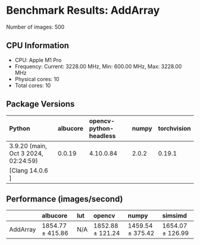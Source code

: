 # Benchmark Results: AddArray

Number of images: 500

## CPU Information

- CPU: Apple M1 Pro
- Frequency: Current: 3228.00 MHz, Min: 600.00 MHz, Max: 3228.00 MHz
- Physical cores: 10
- Total cores: 10

## Package Versions

| Python                                | albucore   | opencv-python-headless   | numpy   | torchvision   |
|:--------------------------------------|:-----------|:-------------------------|:--------|:--------------|
| 3.9.20 (main, Oct  3 2024, 02:24:59)  | 0.0.19     | 4.10.0.84                | 2.0.2   | 0.19.1        |
| [Clang 14.0.6 ]                       |            |                          |         |               |

## Performance (images/second)

|          | albucore         | lut   | opencv           | numpy            | simsimd          |
|:---------|:-----------------|:------|:-----------------|:-----------------|:-----------------|
| AddArray | 1854.77 ± 415.86 | N/A   | 1852.88 ± 121.24 | 1459.54 ± 375.42 | 1654.07 ± 126.99 |
